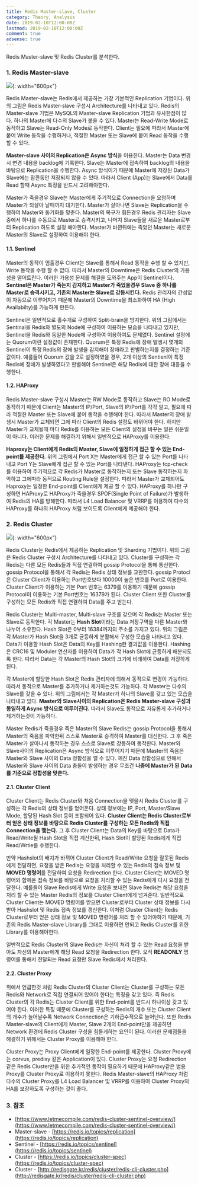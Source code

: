 ```yaml
---
title: Redis Master-slave, Cluster
category: Theory, Analysis
date: 2019-02-10T12:00:00Z
lastmod: 2019-02-10T12:00:00Z
comment: true
adsense: true
---
```


Redis Master-slave 및 Redis Cluster를 분석한다.

### 1. Redis Master-slave

![]({{site.baseurl}}/images/theory_analysis/Redis_Master_Slave_Cluster/Redis_Master-slave.PNG){: width="600px"}

Redis Master-slave는 Redis에서 제공하는 가장 기본적인 Replication 기법이다. 위의 그림은 Redis Master-slave 구성시 Architecture를 나타내고 있다. Redis의 Master-slave 기법은 MySQL의 Master-slave Replication 기법과 유사한점이 많다. 하나의 Master에 다수의 Slave가 붙을 수 있다. Master는 Read-Write Mode로 동작하고 Slave는 Read-Only Mode로 동작한다. Client는 필요에 따라서 Master에 붙어 Write 동작을 수행하거나, 적절한 Master 또는 Slave에 붙어 Read 동작을 수행 할 수 있다.

**Master-slave 사이의 Replication은 Async 방식**을 이용한다. Master는 Data 변경시 변경 내용을 backlog에 기록한다. Slave는 Master에 접속하여 backlog의 내용을 바탕으로 Replication을 수행한다. Async 방식이기 때문에 Master에 저장된 Data가 Slave에는 잠깐동안 저장되지 않을 수 있다. 따라서 Client (App)는 Slave에서 Data를 Read 할때 Async 특징을 반드시 고려해야한다.

Master가 죽을경우 Slave는 Master에게 주기적으로 Connection을 요청하며 Master가 되살아 날때까지 대기한다. Master가 살아나면 Slave는 Replication을 수행하여 Master와 동기화를 맞춘다. Master의 복구가 힘든경우 Redis 관리자는 Slave 중에서 하나를 수동으로 Master로 승격시키고, 나머지 Slave들을 새로운 Master로부터 Replication 하도록 설정 해야한다. Master가 바뀐뒤에는 죽었던 Master는 새로운 Master의 Slave로 설정하여 이용해야 한다.

#### 1.1. Sentinel

Master의 동작이 멈출경우 Client는 Slave를 통해서 Read 동작을 수행 할 수 있지만, Write 동작을 수행 할 수 없다. 따라서 Master의 Downtime은 Redis Cluster의 가용성을 떨어트린다. 이러한 가용성 문제를 해결을 도와주는 App이 Sentinel이다. **Sentinel은 Master가 죽는지 감지하고 Master가 죽었을경우 Slave 중 하나를 Master로 승격시키고, 기존의 Master는 Slave로 강등시킨다.** Redis 관리자의 간섭없이 자동으로 이루어지기 때문에 Master의 Downtime을 최소화하여 HA (High Availabilty)를 가능하게 만든다.

Sentinel은 일반적으로 홀수개로 구성하여 Split-brain을 방지한다. 위의 그림에서는 Sentinal을 Redis와 별도의 Node에 구성하여 이용하는 모습을 나타내고 있지만, Sentinel을 Redis와 동일한 Node에 구성하여 이용하여도 문제없다. Sentinel 설정에는 Quorum이란 설정값이 존재한다. Quorum은 특정 Redis에 장애 발생시 몇개의 Sentinel이 특정 Redis의 장애 발생을 감지해야 장애라고 판별하는지를 결정하는 기준값이다. 예를들어 Quorum 값을 2로 설정하였을 경우, 2개 이상의 Sentienl이 특정 Redis에 장애가 발생하였다고 판별해야 Sentinel은 해당 Redis에 대한 장애 대응을 수행한다.

#### 1.2. HAProxy

Redis Master-slave 구성시 Master는 RW Mode로 동작하고 Slave는 RO Mode로 동작하기 때문에 Client는 Master의 IP/Port, Slave의 IP/Port를 각각 알고, 필요에 따라 적절한 Master 또는 Slave에 붙어 동작을 수행해야 한다. 따라서 Master의 장애 발생시 Master가 교체되면 그에 따라 Client의 Redis 설정도 바뀌어야 한다. 하지만 Master가 교체될때 마다 Redis를 이용하는 모든 Client의 설정을 바꾸는 일은 쉬운일이 아니다. 이러한 문제를 해결하기 위해서 일반적으로 HAProxy를 이용한다.

**Haproxy는 Client에게 Redis의 Master, Slave에 일정하게 접근 할 수 있는 End-point를 제공한다.** 위의 그림에서 Port X는 Master에게 접근 할 수 있는 Port를 나타내고 Port Y는 Slave에게 접근 할 수 있는 Port를 나타낸다. HAProxy는 tcp-check를 이용하여 주기적으로 각 Redis가 Master로 동작하는지 또는 Slave 동작하는지 파악하고 그에따라 동적으로 Routing Rule을 설정한다. 따라서 Master가 교체되어도 Haproxy는 일정한 End-point를 Client에게 제공 할 수 있다. HAProxy를 하나만 구성하면 HAProxy로 HAProxy가 죽을경우 SPOF(Single Point of Failure)가 발생하여 Redis의 HA를 방해한다. 따라서 L4 Load Balancer 및 VRRP를 이용하여 다수의 HAProxy를 하나의 HAProxy 처럼 보이도록 Client에게 제공해야 한다.

### 2. Redis Cluster

![]({{site.baseurl}}/images/theory_analysis/Redis_Master_Slave_Cluster/Redis_Cluster.PNG){: width="600px"}

Redis Cluster는 Redis에서 제공하는 Replication 및 Sharding 기법이다. 위의 그림은 Redis Cluster 구성시 Architecture를 나타내고 있다. Cluster를 구성하는 각 Redis는 다른 모든 Redis들과 직접 연결하여 gossip Protocol을 통해 통신한다. gossip Protocol을 통해서 각 Redis는 Redis 상태 정보를 교환한다. gossip Protocl은 Cluster Client가 이용하는 Port번호보다 10000이 높은 번호를 Port로 이용한다. Cluster Client가 이용하는 기본 Port 번호는 6379를 이용하기 때문에 gossip Protocol이 이용하는 기본 Port번호는 16379가 된다. Cluster Client 또한 Cluster를 구성하는 모든 Redis와 직접 연결하여 Data를 주고 받는다.

Redis Cluster는 Multi-master, Multi-slave 구조를 갖으며 각 Redis는 Master 또는 Slave로 동작한다. 각 Master는 **Hash Slot**이라는 Data 저장구역을 다른 Master와 나누어 소유한다. Hash Slot은 0부터 16384까지의 주소를 가지고 있다. 위의 그림은 각 Master가 Hash Slot을 3개로 균등하게 분활해서 구성한 모습을 나타내고 있다. Data가 이용할 Hash Slot은 Data의 Key를 Hashing한 결과값을 이용한다. Hashing은 CRC16 및 Moduler 연산자를 이용하여 Data가 각 Hash Slot에 균등하게 배분되도록 한다. 따라서 Data는 각 Master의 Hash Slot의 크기에 비례하여 Data를 저장하게 된다.

각 Master에 할당한 Hash Slot은 Redis 관리자에 의해서 동적으로 변경이 가능하다. 따라서 동적으로 Master를 추가하거나 제거하는것도 가능하다. 각 Master는 다수의 Slave를 갖을 수 있다. 위의 그림에서는 각 Master가 하나의 Slave를 갖고 있는 모습을 나타내고 있다. **Master와 Slave사이의 Replication은 Redis Master-slave 구성과 동일하게 Async 방식으로 이루어진다.** 따라서 Slave도 동적으로 자유롭게 추가하거나 제거하는것이 가능하다.

Master Redis가 죽을경우 죽은 Master의 Slave Redis는 gossip Protocol을 통해서 Master의 죽음을 파악한뒤 스스로 Master로 승격하여 Master를 대신한다. 그 후 죽은 Master가 살아나서 동작하는 경우 스스로 Slave로 강등하여 동작한다. Master와 Slave사이의 Replication은 Async 방식으로 이루어지기 때문에 Master의 죽음은 Master와 Slave 사이의 Data 정합성을 깰 수 있다. 깨진 Data 정합성으로 인해서 Master와 Slave 사이의 Data 충돌이 발생하는 경우 무조건 **나중에 Master가 된 Data를 기준으로 정합성을 맞춘다.**

#### 2.1. Cluster Client

Cluster Client는 Redis Cluster와 처음 Connection을 맺을시 Redis Cluster를 구성하는 각 Redis의 상태 정보를 얻어온다. 상태 정보에는 IP, Port, Master/Slave Mode, 할당된 Hash Slot 등이 포함되어 있다. **Cluster Client는 Redis Cluster로부터 얻은 상태 정보를 바탕으로 Redis Cluster를 구성하는 모든 Redis와 직접 Connection을 맺는다.** 그 후 Cluster Client는 Data의 Key를 바탕으로 Data가 Read/Write될 Hash Slot을 직접 계산한뒤, Hash Slot이 할당된 Redis에게 직접 Read/Wrtie를 수행한다.

만약 Hashslot의 배치가 바뀌어 Cluster Client가 Read/Write 요청을 잘못된 Redis에게 전달하면, 요청을 받은 Redis는 요청을 처리할 수 있는 Redis의 접속 정보 및 **MOVED 명령어**를 전달하여 요청을 Redirection 한다. Cluster Client는 MOVED 명령어와 함께온 접속 정보를 바탕으로 요청을 처리할 수 있는 Redis에게 다시 요청을 전달한다. 예를들어 Slave Redis에게 Write 요청을 보내면 Slave Redis는 해당 요청을 처리 할 수 있는 Master Redis의 정보를 Cluster Client에게 넘겨준다. 일반적으로 Cluster Client는 MOVED 명령어를 받으면 Cluster로부터 Cluster 상태 정보를 다시 받아 Hashslot 및 Redis 접속 정보를 갱신한다. 이처럼 Cluster Client는 Redis Cluster로부터 얻은 상태 정보 및 MOVED 명령어를 처리 할 수 있어야하기 때문에, 기존의 Redis Master-slave Library를 그대로 이용하면 안되고 Redis Cluster를 위한 Library를 이용해야한다.

일반적으로 Redis Cluster의 Slave Redis는 자신이 처리 할 수 있는 Read 요청을 받아도 자신의 Master에게 해당 Read 요청을 Redirection 한다. 오직 **READONLY** 명령어를 통해서 전달되는 Read 요청만 Slave Redis에서 처리한다.

#### 2.2. Cluster Proxy

위에서 언급한것 처럼 Redis Cluster의 Cluster Client는 Cluster를 구성하는 모든 Redis와 Network로 직접 연결되어 있어야 한다는 특징을 갖고 있다. 즉 Redis Cluster의 각 Redis는 Cluster Client를 위한 End-point를 반드시 하나이상 갖고 있어야 한다. 이러한 특징 때문에 Cluster를 구성하는 Redis의 개수 또는 Cluster Client의 개수가 늘어날수록 Network Connection은 기하급수적으로 늘어난다. 또한 Redis Master-slave의 Client에게 Master, Slave 2개의 End-point만을 제공하던 Network 환경에 Redis Cluster 구성을 힘들게하는 요인이 된다. 이러한 문제점들을 해결하기 위해서는 Cluster Proxy를 이용해야 한다.

Cluster Proxy는 Proxy Client에게 일정한 End-point를 제공한다. Cluster Proxy에는 corvus, predixy 같은 Application이 있다. Cluster Proxy는 요청 Redirection 같은 Redis Cluster만을 위한 추가적인 동작이 필요하기 때문에 HAProxy같은 범용 Proxy를 Cluster Proxy로 이용하지 못한다. Redis Master-slave의 HAProxy 처럼 다수의 Cluster Proxy를 L4 Load Balancer 및 VRRP를 이용하여 Cluster Proxy의 HA를 보장하도록 구성하는 것이 좋다.

### 3. 참조

* [https://www.letmecompile.com/redis-cluster-sentinel-overview/](https://www.letmecompile.com/redis-cluster-sentinel-overview/)
* Master-slave - [https://redis.io/topics/replication](https://redis.io/topics/replication)
* Sentinel - [https://redis.io/topics/sentinel](https://redis.io/topics/sentinel)
* Cluster - [https://redis.io/topics/cluster-spec](https://redis.io/topics/cluster-spec)
* Cluster - [http://redisgate.kr/redis/cluster/redis-cli-cluster.php](http://redisgate.kr/redis/cluster/redis-cli-cluster.php)
